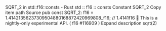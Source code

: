 SQRT_2 in std::f16::consts - Rust
std
::
f16
::
consts
Constant
SQRT_2
Copy item path
Source
pub const SQRT_2:
f16
= 1.41421356237309504880168872420969808_f16; // 1.4141f16
🔬
This is a nightly-only experimental API. (
f16
#116909
)
Expand description
sqrt(2)
